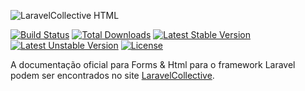 ![LaravelCollective HTML](LaravelCollectiveHTML-Header.jpg)

[![Build Status](https://travis-ci.org/LaravelCollective/html.svg)](https://travis-ci.org/LaravelCollective/html)
[![Total Downloads](https://poser.pugx.org/LaravelCollective/html/downloads)](https://packagist.org/packages/laravelcollective/html)
[![Latest Stable Version](https://poser.pugx.org/LaravelCollective/html/v/stable.svg)](https://packagist.org/packages/laravelcollective/html)
[![Latest Unstable Version](https://poser.pugx.org/LaravelCollective/html/v/unstable.svg)](https://packagist.org/packages/laravelcollective/html)
[![License](https://poser.pugx.org/LaravelCollective/html/license.svg)](https://packagist.org/packages/laravelcollective/html)

A documentação oficial para Forms & Html para o framework Laravel podem ser encontrados no site [LaravelCollective](https://laravelcollective.com/docs).
